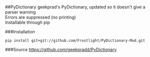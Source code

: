 ##PyDictionary
geekprad's PyDictionary, updated so it doesn't give a parser warning  
Errors are suppressed (no printing)  
Installable through pip

###Installation
```
pip install git+git://github.com/Frostlight/PyDictionary-Mod.git
```

###Source
https://github.com/geekpradd/PyDictionary
